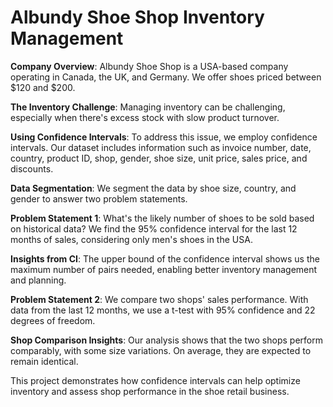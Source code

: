 # Albundy Shoe Shop Inventory Management

**Company Overview**: Albundy Shoe Shop is a USA-based company operating in Canada, the UK, and Germany. We offer shoes priced between $120 and $200.

**The Inventory Challenge**: Managing inventory can be challenging, especially when there's excess stock with slow product turnover.

**Using Confidence Intervals**: To address this issue, we employ confidence intervals. Our dataset includes information such as invoice number, date, country, product ID, shop, gender, shoe size, unit price, sales price, and discounts.

**Data Segmentation**: We segment the data by shoe size, country, and gender to answer two problem statements.

**Problem Statement 1**: What's the likely number of shoes to be sold based on historical data? We find the 95% confidence interval for the last 12 months of sales, considering only men's shoes in the USA.

**Insights from CI**: The upper bound of the confidence interval shows us the maximum number of pairs needed, enabling better inventory management and planning.

**Problem Statement 2**: We compare two shops' sales performance. With data from the last 12 months, we use a t-test with 95% confidence and 22 degrees of freedom.

**Shop Comparison Insights**: Our analysis shows that the two shops perform comparably, with some size variations. On average, they are expected to remain identical.

This project demonstrates how confidence intervals can help optimize inventory and assess shop performance in the shoe retail business.

